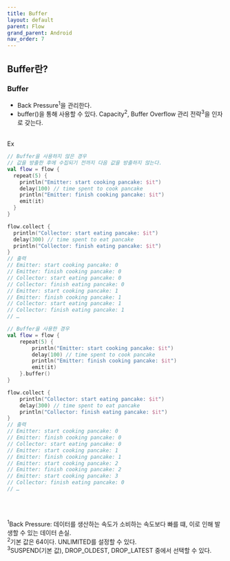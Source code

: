 ```yaml
---
title: Buffer
layout: default
parent: Flow
grand_parent: Android
nav_order: 7
---
```


## Buffer란?
### Buffer
- Back Pressure<sup>1</sup>을 관리한다.<br/>
- buffer()을 통해 사용할 수 있다. Capacity<sup>2</sup>, Buffer Overflow 관리 전략<sup>3</sup>을 인자로 갖는다.<br/><br/>

Ex<br/>
```kotlin
// Buffer을 사용하지 않은 경우
// 값을 방출한 후에 수집되기 전까지 다음 값을 방출하지 않는다. 
val flow = flow {
  repeat(5) {
    println("Emitter: start cooking pancake: $it")
    delay(100) // time spent to cook pancake
    println("Emitter: finish cooking pancake: $it")
    emit(it)
  }
}

flow.collect {
  println("Collector: start eating pancake: $it")
  delay(300) // time spent to eat pancake
  println("Collector: finish eating pancake: $it")
}
// 출력
// Emitter: start cooking pancake: 0
// Emitter: finish cooking pancake: 0
// Collector: start eating pancake: 0
// Collector: finish eating pancake: 0
// Emitter: start cooking pancake: 1
// Emitter: finish cooking pancake: 1
// Collector: start eating pancake: 1
// Collector: finish eating pancake: 1
// …

// Buffer을 사용한 경우 
val flow = flow {
    repeat(5) {
        println("Emitter: start cooking pancake: $it")
        delay(100) // time spent to cook pancake
        println("Emitter: finish cooking pancake: $it")
        emit(it)
    }.buffer()
}

flow.collect {
    println("Collector: start eating pancake: $it")
    delay(300) // time spent to eat pancake
    println("Collector: finish eating pancake: $it")
}
// 출력
// Emitter: start cooking pancake: 0
// Emitter: finish cooking pancake: 0
// Collector: start eating pancake: 0
// Emitter: start cooking pancake: 1
// Emitter: finish cooking pancake: 1
// Emitter: start cooking pancake: 2
// Emitter: finish cooking pancake: 2
// Emitter: start cooking pancake: 3
// Collector: finish eating pancake: 0
// …
```
<br/><br/>

<sup>1</sup>Back Pressure: 데이터를 생산하는 속도가 소비하는 속도보다 빠를 떄, 이로 인해 발생할 수 있는 데이터 손실.<br/>
<sup>2</sup>기본 값은 64이다. UNLIMITED를 설정할 수 있다.<br/>
<sup>3</sup>SUSPEND(기본 값), DROP_OLDEST, DROP_LATEST 중에서 선택할 수 있다.<br/> 